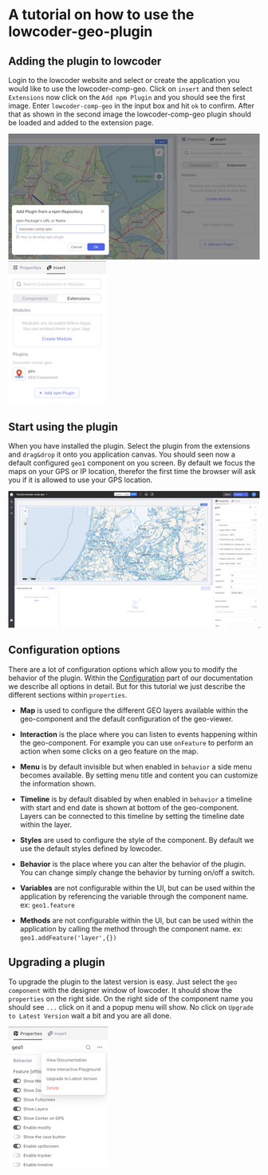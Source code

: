 # A tutorial on how to use the lowcoder-geo-plugin

## Adding the plugin to lowcoder
Login to the lowcoder website and select or create the application you would like to use the lowcoder-comp-geo.
Click on `insert` and then select `Extensions` now click on the `Add npm Plugin` and you should see the first image. Enter `lowcoder-comp-geo` in the input box and hit `ok` to confirm.  After that as shown in the second image the lowcoder-comp-geo plugin should be loaded and added to the extension page. 

![Add npm Plugin](images/addplugin-1.png)
![Plugin Available](images/addplugin-2.png)

## Start using the plugin
When you have installed the plugin. Select the plugin from the extensions and `drag&drop` it onto you application canvas. You should seen now a default configured `geo1` component on you screen. By default we focus the maps on your GPS or IP location, therefor the first time the browser will ask you if it is allowed to use your GPS location.

![Base Config](images/baseconfig.png)

## Configuration options
There are a lot of configuration options which allow you to modify the behavior of the plugin. Within the [Configuration](configure) part of our documentation we describe all options in detail. But for this tutorial we just describe the different sections within `properties`.

* **Map** is used to configure the different GEO layers available within the geo-component and the default configuration of the geo-viewer.

* **Interaction** is the place where you can listen to events happening within the geo-component. For example you can use `onFeature` to perform an action when some clicks on a geo feature on the map. 

* **Menu** is by default invisible but when enabled in `behavior` a side menu becomes available. By setting menu title and content you can customize the information shown.

* **Timeline** is by default disabled by when enabled in `behavior` a timeline with start and end date is shown at bottom of the geo-component. Layers can be connected to this timeline by setting the timeline date within the layer.  

* **Styles** are used to configure the style of the component. By default we use the default styles defined by lowcoder.

* **Behavior** is the place where you can alter the behavior of the plugin. You can change simply change the behavior by turning on/off a switch. 

* **Variables** are not configurable within the UI, but can be used within the application by referencing the variable through the component name. ex: `geo1.feature` 

* **Methods** are not configurable within the UI, but can be used within the application by calling the method through the component name. ex: `geo1.addFeature('layer',{})` 

## Upgrading a plugin
To upgrade the plugin to the latest version is easy. Just select the `geo component` with the designer window of lowcoder. It should show the `properties` on the right side. On the right side of the component name you should see `...` click on it and a popup menu will show. No click on `Upgrade to Latest Version` wait a bit and you are all done.

![Upgrade](images/upgrade.png)
